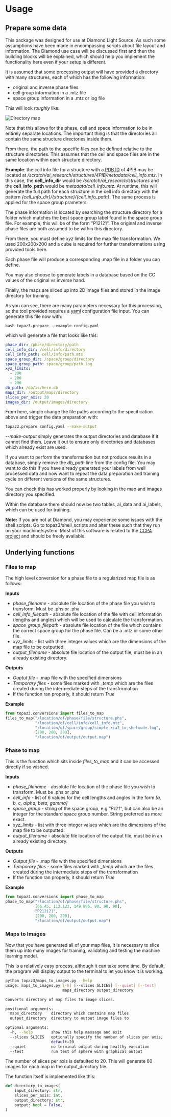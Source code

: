 # Usage

## Prepare some data

This package was designed for use at Diamond Light Source.
As such some assumptions have been made in encompassing scripts about file layout and information.
The Diamond use case will be discussed first and then the building blocks will be explained, which should help you implement the functionality here even if your setup is different.

It is assumed that some processing output will have provided a directory with many structures, each of which has the following information:
- original and inverse phase files
- cell group information in a .mtz file
- space group information in a .mtz or log file

This will look *roughly* like:

![Directory map](/images/prepare_training_data.png)

Note that this allows for the phase, cell and space information to be in entirely separate locations.
The important thing is that the directories all contain the same structure directories inside them.

From there, the path to the specific files can be defined relative to the structure directories.
This assumes that the cell and space files are in the same location within each structure directory.

**Example**: the cell info file for a structure with a [PDB ID](https://www.rcsb.org/pdb/staticHelp.do?p=help/advancedsearch/pdbIDs.html) of 4PIB
may be located at */scratch/ai_research/structures/4PIB/metadata/cell_info.mtz*.
In this case, the **cell_info_dir** would be */scratch/ai_research/structures* and the
**cell_info_path** would be *metadata/cell_info.mtz*.
At runtime, this will generate the full path for each structure in the cell info directory with the pattern
*{cell_info_dir}/{structure}/{cell_info_path}*.
The same process is applied for the space group prameters.

The phase information is located by searching the structure directory for a folder which matches the best space group label found in the space group file.
For example, this will be of the form "P12121".
The original and inverse phase files are both assumed to be within this directory.

From there, you must define *xyz* limits for the map file transformation.
We used 200x200x200 and a cube is required for further transformations using provided tools here.

Each phase file will produce a corresponding .map file in a folder you can define.

You may also choose to generate labels in a database based on the CC values of the original vs inverse hand.

Finally, the maps are sliced up into 2D image files and stored in the image directory for training.

As you can see, there are many parameters necessary for this processing, so the tool provided requires a [yaml](https://docs.ansible.com/ansible/latest/reference_appendices/YAMLSyntax.html) configuration file input.
You can generate this file now with:

``bash
topaz3.prepare --example config.yaml
``

which will generate a file that looks like this:
```yaml
phase_dir: /phase/directory/path
cell_info_dir: /cell/info/directory
cell_info_path: cell/info/path.mtx
space_group_dir: /space/group/directory
space_group_path: space/group/path.log
xyz_limits:
  - 200
  - 200
  - 200
db_path: /db/is/here.db
maps_dir: /output/maps/directory
slices_per_axis: 20
images_dir: /output/images/directory
```

From here, simple change the file paths according to the specification above and trigger the data preparation with:
```bash
topaz3.prepare config.yaml --make-output
```
*--make-output* simply generates the output directories and database if it cannot find them.
Leave it out to ensure only directories and databases which already exist are used.

If you want to perform the transformation but not produce results in a database, simply remove the *db_path* line from the config file.
You may want to do this if you have already generated your labels from well processed data and now want to repeat the data preparation and training cycle on different versions of the same structures.

You can check this has worked properly by looking in the map and images directory you specified.

Within the database there should now be two tables, ai_data and ai_labels, which can be used for training.

**Note:** If you are not at Diamond, you may experience some issues with the shell scripts.
Go to topaz3/shell_scripts and alter these such that they run on your machine/system.
Most of this software is related to the [CCP4 project](http://www.ccp4.ac.uk/) and should be freely available.

## Underlying functions

### Files to map

The high level conversion for a phase file to a regularized map file is as follows:

**Inputs**

- *phase_filename* - absolute file location of the phase file you wish to transform. Must be .phs or .pha
- *cell_info_filepath* - absolute file location of the file with cell information (lengths and angles) which will be used to calculate the transformation.
- *space_group_filepath* - absolute file location of the file which contains the correct space group for the phase file. Can be a .mtz or some other file.
- *xyz_limits* - list with three integer values which are the dimensions of the map file to be outputted.
- *output_filename* - absolute file location of the output file, must be in an already existing directory.

**Outputs**

- *Ouptut file* - .map file with the specified dimensions
- *Temporary files* - some files marked with *_temp* which are the files created during the intermediate steps of the transformation
- If the function ran properly, it should return *True*

**Example**

```python
from topaz3.conversions import files_to_map
files_to_map("/location/of/phase/file/structure.phs",
             "/location/of/cell/info/cell_info.mtz",
             "/location/of/space/group/simple_xia2_to_shelxcde.log",
             [200, 200, 200],
             "/location/of/output/output.map")
```

### Phase to map
This is the function which sits inside *files_to_map* and it can be accessed directly if so wished.

**Inputs**
- *phase_filename* - absolute file location of the phase file you wish to transform. Must be .phs or .pha
- *cell_info* - list of 6 values for the cell lengths and angles in the form *[a, b, c, alpha, beta, gamma]* 
- *space_group* - string of the space group, e.g *"P121"*, but can also be an integer for the standard space group number. String preferred as more exact.
- *xyz_limits* - list with three integer values which are the dimensions of the map file to be outputted.
- *output_filename* - absolute file location of the output file, must be in an already existing directory.

**Outputs**

- *Output file* - .map file with the specified dimensions
- *Temporary files* - some files marked with *_temp* which are the files created during the intermediate steps of the transformation
- If the function ran properly, it should return *True*

**Example**

```python
from topaz3.conversions import phase_to_map
phase_to_map("/location/of/phase/file/structure.phs",
             [66.45, 112.123, 149.896, 90, 90, 90],
             "P212121",
             [200, 200, 200],
             "/location/of/output/output.map")
```

### Maps to Images

Now that you have generated all of your map files, it is necessary to slice them up into many images for training, validating and testing the machine learning model.

This is a relatively easy process, although it can take some time.
By default, the program will display output to the terminal to let you know it is working.

```bash
python topaz3/maps_to_images.py --help
usage: maps_to_images.py [-h] [--slices SLICES] [--quiet] [--test]
                         maps_directory output_directory

Converts directory of map files to image slices.

positional arguments:
  maps_directory    directory which contains map files
  output_directory  directory to output image files to

optional arguments:
  -h, --help        show this help message and exit
  --slices SLICES   optionally specify the number of slices per axis,
                    default=20
  --quiet           no terminal output during healthy execution
  --test            run test of sphere with graphical output
```

The number of slices per axis is defaulted to 20.
This will generate 60 images for each map in the output_directory file.

The function itself is implemented like this:

```python
def directory_to_images(
    input_directory: str,
    slices_per_axis: int,
    output_directory: str,
    output: bool = False,
)
```